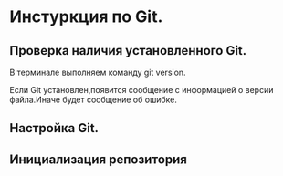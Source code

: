 # Инстуркция по Git.

## Проверка наличия установленного Git.
В терминале выполняем команду git version.

Если Git установлен,появится сообщение с информацией о версии файла.Иначе будет сообщение об ошибке.
## Настройка Git.
## Инициализация репозитория